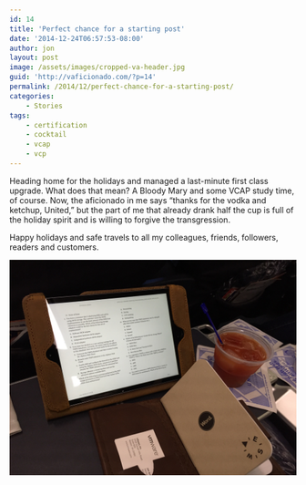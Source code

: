 ```yaml
---
id: 14
title: 'Perfect chance for a starting post'
date: '2014-12-24T06:57:53-08:00'
author: jon
layout: post
image: /assets/images/cropped-va-header.jpg
guid: 'http://vaficionado.com/?p=14'
permalink: /2014/12/perfect-chance-for-a-starting-post/
categories:
    - Stories
tags:
    - certification
    - cocktail
    - vcap
    - vcp
---
```


Heading home for the holidays and managed a last-minute first class upgrade. What does that mean? A Bloody Mary and some VCAP study time, of course. Now, the aficionado in me says “thanks for the vodka and ketchup, United,” but the part of me that already drank half the cup is full of the holiday spirit and is willing to forgive the transgression.

Happy holidays and safe travels to all my colleagues, friends, followers, readers and customers.

[![IMG_4550.JPG](/assets/images/2014/12/IMG_4550.jpg)](/assets/images/2014/12/IMG_4550.jpg)
